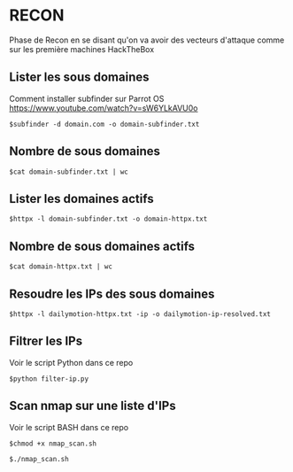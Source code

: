 # RECON

Phase de Recon en se disant qu'on va avoir des vecteurs d'attaque comme sur les première machines HackTheBox

## Lister les sous domaines

Comment installer subfinder sur Parrot OS https://www.youtube.com/watch?v=sW6YLkAVU0o

`$subfinder -d domain.com -o domain-subfinder.txt`

## Nombre de sous domaines

`$cat domain-subfinder.txt | wc`

## Lister les domaines actifs

`$httpx -l domain-subfinder.txt -o domain-httpx.txt`

## Nombre de sous domaines actifs

`$cat domain-httpx.txt | wc`

## Resoudre les IPs des sous domaines

`$httpx -l dailymotion-httpx.txt -ip -o dailymotion-ip-resolved.txt`

## Filtrer les IPs

Voir le script Python dans ce repo

`$python filter-ip.py`

## Scan nmap sur une liste d'IPs

Voir le script BASH dans ce repo

`$chmod +x nmap_scan.sh`

`$./nmap_scan.sh`
